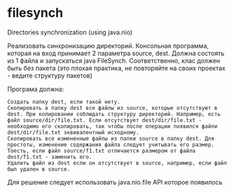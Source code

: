 # filesynch
Directories synchronization (using java.nio)

Реализовать синхронизацию директорий. Консольная программа, которая на вход принимает 2 параметра source, dest. Должна состоять из 1 файла и запускаться java FileSynch. Соответственно, клас должен быть без пакета (это плохая практика, не повторяйте на своих проектах - ведите структуру пакетов)

Програма должна:

    Создать папку dest, если такой нету.
    Скопировать в папку dest все файлы из source, которые отсутствуют в dest. При копировании соблюдать структуру директорий. Например, есть файл source/dir/file.txt. Если отсутствует dest/dir/file.txt - необходимо его скопировать, так чтобы после операции появился файли dest/dir/file.txt эквивалентный исходному.
    Скопировать все измененные файлы из папки source в папку dest. Для простоты, изменение содержания файла следует учитывать его размер. Тоесть, если файл source/f1.txt отличается размером от файла dest/f1.txt - заменить его.
    Удалить файл из dest если он отсутствует в source, например, если файл был удален в source.

Для решение следует использовать java.nio.file API которое появилось

